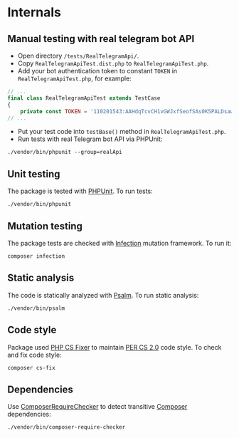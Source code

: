 # Internals

## Manual testing with real telegram bot API

- Open directory `/tests/RealTelegramApi/`.
- Copy `RealTelegramApiTest.dist.php` to `RealTelegramApiTest.php`.
- Add your bot authentication token to constant `TOKEN` in `RealTelegramApiTest.php`, for example:

```php
// ...
final class RealTelegramApiTest extends TestCase
{
    private const TOKEN = '110201543:AAHdqTcvCH1vGWJxfSeofSAs0K5PALDsaw';
// ...
```

- Put your test code into `testBase()` method in `RealTelegramApiTest.php`.
- Run tests with real Telegram bot API via PHPUnit:

```shell
./vendor/bin/phpunit --group=realApi
```

## Unit testing

The package is tested with [PHPUnit](https://phpunit.de/). To run tests:

```shell
./vendor/bin/phpunit
```

## Mutation testing

The package tests are checked with [Infection](https://infection.github.io/) mutation framework. To run it:

```shell
composer infection
```

## Static analysis

The code is statically analyzed with [Psalm](https://psalm.dev/). To run static analysis:

```shell
./vendor/bin/psalm
```

## Code style

Package used [PHP CS Fixer](https://cs.symfony.com/) to maintain [PER CS 2.0](https://www.php-fig.org/per/coding-style/)
code style. To check and fix code style:

```shell
composer cs-fix
```

## Dependencies

Use [ComposerRequireChecker](https://github.com/maglnet/ComposerRequireChecker) to detect transitive
[Composer](https://getcomposer.org) dependencies:

```shell
./vendor/bin/composer-require-checker
```
